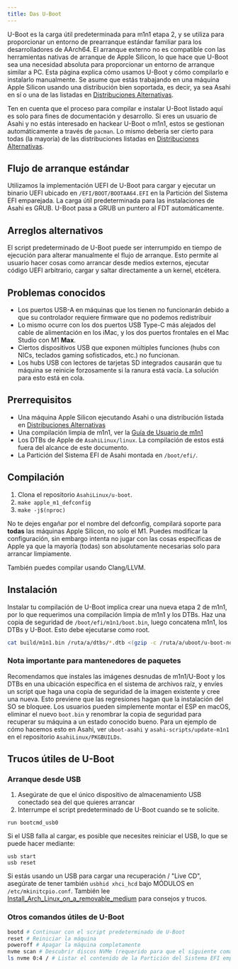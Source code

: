 ```yaml
---
title: Das U-Boot
---
```


U-Boot es la carga útil predeterminada para m1n1 etapa 2, y se utiliza para proporcionar un entorno de prearranque estándar familiar para
los desarrolladores de AArch64. El arranque externo no es compatible con las herramientas nativas de arranque de Apple Silicon, lo que hace que U-Boot sea una
necesidad absoluta para proporcionar un entorno de arranque similar a PC. Esta página explica cómo usamos U-Boot y cómo compilarlo e
instalarlo manualmente. Se asume que estás trabajando en una máquina Apple Silicon usando una distribución bien soportada, es decir, ya sea
Asahi en sí o una de las listadas en [Distribuciones Alternativas](../alt/alt-distros.md).

Ten en cuenta que el proceso para compilar e instalar U-Boot listado aquí es solo para fines de documentación y desarrollo.
Si eres un usuario de Asahi y no estás interesado en hackear U-Boot o m1n1, estos se gestionan automáticamente
a través de `pacman`. Lo mismo debería ser cierto para todas (la mayoría) de las distribuciones listadas en [Distribuciones Alternativas](../alt/alt-distros.md).

## Flujo de arranque estándar
Utilizamos la implementación UEFI de U-Boot para cargar y ejecutar un binario UEFI ubicado en `/EFI/BOOT/BOOTAA64.EFI`
en la Partición del Sistema EFI emparejada. La carga útil predeterminada para las instalaciones de Asahi es GRUB. U-Boot pasa a GRUB un puntero
al FDT automáticamente.

## Arreglos alternativos
El script predeterminado de U-Boot puede ser interrumpido en tiempo de ejecución para alterar manualmente el flujo de arranque. Esto permite al usuario
hacer cosas como arrancar desde medios externos, ejecutar código UEFI arbitrario, cargar y saltar directamente a un kernel, etcétera.

## Problemas conocidos
* Los puertos USB-A en máquinas que los tienen no funcionarán debido a que su controlador requiere firmware que no podemos redistribuir
* Lo mismo ocurre con los dos puertos USB Type-C más alejados del cable de alimentación en los iMac, y los dos puertos frontales en el Mac Studio con M1 **Max**.
* Ciertos dispositivos USB que exponen múltiples funciones (hubs con NICs, teclados gaming sofisticados, etc.) no funcionan.
* Los hubs USB con lectores de tarjetas SD integrados causarán que tu máquina se reinicie forzosamente si la ranura está vacía. La solución para esto está en cola.

## Prerrequisitos
* Una máquina Apple Silicon ejecutando Asahi o una distribución listada en [Distribuciones Alternativas](../alt/alt-distros.md)
* Una compilación limpia de m1n1, ver la [Guía de Usuario de m1n1](m1n1-user-guide.md)
* Los DTBs de Apple de `AsahiLinux/linux`. La compilación de estos está fuera del alcance de este documento.
* La Partición del Sistema EFI de Asahi montada en `/boot/efi/`.

## Compilación
1. Clona el repositorio `AsahiLinux/u-boot`.
2. `make apple_m1_defconfig`
3. `make -j$(nproc)`

No te dejes engañar por el nombre del defconfig, compilará soporte para **todas** las máquinas Apple Silicon, no solo el M1. Puedes modificar
la configuración, sin embargo intenta no jugar con las cosas específicas de Apple ya que la mayoría (todas) son absolutamente necesarias solo para arrancar limpiamente.

También puedes compilar usando Clang/LLVM.

## Instalación
Instalar tu compilación de U-Boot implica crear una nueva etapa 2 de m1n1, por lo que requerimos una compilación limpia de m1n1 y los DTBs.
Haz una copia de seguridad de `/boot/efi/m1n1/boot.bin`, luego concatena m1n1, los DTBs y U-Boot. Esto debe ejecutarse como root.

```sh
cat build/m1n1.bin /ruta/a/dtbs/*.dtb <(gzip -c /ruta/a/uboot/u-boot-nodtb.bin) > /boot/efi/m1n1/boot.bin
```

### Nota importante para mantenedores de paquetes
Recomendamos que instales las imágenes desnudas de m1n1/U-Boot y los DTBs en una ubicación específica en el
sistema de archivos raíz, y envíes un script que haga una copia de seguridad de la imagen existente y cree una nueva. Esto previene que las regresiones hagan que la instalación del SO
se bloquee. Los usuarios pueden simplemente montar el ESP en macOS, eliminar el nuevo `boot.bin` y renombrar la copia de seguridad para recuperar su máquina a un
estado conocido bueno. Para un ejemplo de cómo hacemos esto en Asahi, ver `uboot-asahi` y `asahi-scripts/update-m1n1` en el
repositorio `AsahiLinux/PKGBUILDs`.

## Trucos útiles de U-Boot

### Arranque desde USB
1. Asegúrate de que el único dispositivo de almacenamiento USB conectado sea del que quieres arrancar
2. Interrumpe el script predeterminado de U-Boot cuando se te solicite.
```
run bootcmd_usb0
```

Si el USB falla al cargar, es posible que necesites reiniciar el USB, lo que se puede hacer mediante:
```
usb start
usb reset
```

Si estás usando un USB para cargar una recuperación / "Live CD", asegúrate de tener también `usbhid xhci_hcd` bajo MÓDULOS en `/etc/mkinitcpio.conf`. También lee [Install_Arch_Linux_on_a_removable_medium](https://wiki.archlinux.org/title/Install_Arch_Linux_on_a_removable_medium) para consejos y trucos.

### Otros comandos útiles de U-Boot
```sh
bootd # Continuar con el script predeterminado de U-Boot
reset # Reiniciar la máquina
poweroff # Apagar la máquina completamente
nvme scan # Descubrir discos NVMe (requerido para que el siguiente comando tenga éxito)
ls nvme 0:4 / # Listar el contenido de la Partición del Sistema EFI emparejada
``` 